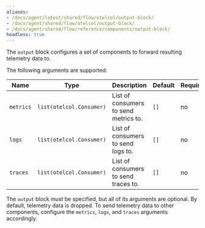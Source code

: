 ```yaml
---
aliases:
- /docs/agent/latest/shared/flow/otelcol/output-block/
- /docs/agent/shared/flow/otelcol/output-block/
- /docs/agent/shared/flow/reference/components/output-block/
headless: true
---
```


The `output` block configures a set of components to forward resulting
telemetry data to.

The following arguments are supported:

Name | Type | Description | Default | Required
---- | ---- | ----------- | ------- | --------
`metrics` | `list(otelcol.Consumer)` | List of consumers to send metrics to. | `[]` | no
`logs` | `list(otelcol.Consumer)` | List of consumers to send logs to. | `[]` | no
`traces` | `list(otelcol.Consumer)` | List of consumers to send traces to. | `[]` | no

The `output` block must be specified, but all of its arguments are optional. By
default, telemetry data is dropped. To send telemetry data to other components,
configure the `metrics`, `logs`, and `traces` arguments accordingly.
